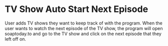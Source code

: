 # TV Show Auto Start Next Episode
User adds TV shows they want to keep track of with the program. When the user wants to watch the next episode of the TV show, the program will open soaptoday.to and go to the TV show and click on the next episode that they left off on.
